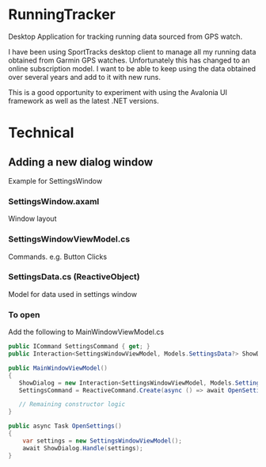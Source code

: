 # RunningTracker
Desktop Application for tracking running data sourced from GPS watch.

I have been using SportTracks desktop client to manage all my running data obtained from Garmin GPS watches. 
Unfortunately this has changed to an online subscription model. I want to be able to keep using the data obtained over several years and add to it with new runs.

This is a good opportunity to experiment with using the Avalonia UI framework as well as the latest .NET versions.

# Technical 

## Adding a new dialog window

Example for SettingsWindow

### SettingsWindow.axaml
Window layout

### SettingsWindowViewModel.cs
Commands. e.g. Button Clicks

### SettingsData.cs (ReactiveObject)
Model for data used in settings window

### To open
Add the following to MainWindowViewModel.cs

```csharp
public ICommand SettingsCommand { get; }
public Interaction<SettingsWindowViewModel, Models.SettingsData?> ShowDialog { get; }
```

```csharp
public MainWindowViewModel()
{
   ShowDialog = new Interaction<SettingsWindowViewModel, Models.SettingsData?>();
   SettingsCommand = ReactiveCommand.Create(async () => await OpenSettings());

   // Remaining constructor logic
}
``` 

```csharp
public async Task OpenSettings()
{
    var settings = new SettingsWindowViewModel();
    await ShowDialog.Handle(settings);  
}
```	